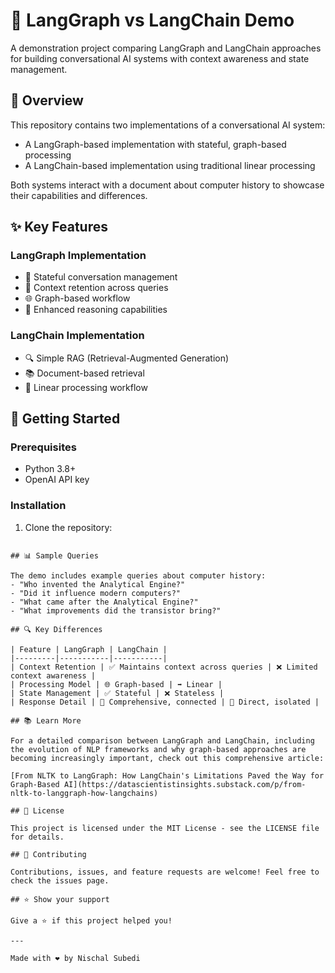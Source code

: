 # 🌟 LangGraph vs LangChain Demo

A demonstration project comparing LangGraph and LangChain approaches for building conversational AI systems with context awareness and state management.

## 🎯 Overview

This repository contains two implementations of a conversational AI system:
- A LangGraph-based implementation with stateful, graph-based processing
- A LangChain-based implementation using traditional linear processing

Both systems interact with a document about computer history to showcase their capabilities and differences.

## ✨ Key Features

### LangGraph Implementation
- 📝 Stateful conversation management
- 🔄 Context retention across queries
- 🌐 Graph-based workflow
- 🧠 Enhanced reasoning capabilities

### LangChain Implementation
- 🔍 Simple RAG (Retrieval-Augmented Generation)
- 📚 Document-based retrieval
- 🔄 Linear processing workflow

## 🚀 Getting Started

### Prerequisites

- Python 3.8+
- OpenAI API key

### Installation

1. Clone the repository:
```

## 📊 Sample Queries

The demo includes example queries about computer history:
- "Who invented the Analytical Engine?"
- "Did it influence modern computers?"
- "What came after the Analytical Engine?"
- "What improvements did the transistor bring?"

## 🔍 Key Differences

| Feature | LangGraph | LangChain |
|---------|-----------|-----------|
| Context Retention | ✅ Maintains context across queries | ❌ Limited context awareness |
| Processing Model | 🌐 Graph-based | ➡️ Linear |
| State Management | ✅ Stateful | ❌ Stateless |
| Response Detail | 🎯 Comprehensive, connected | 📝 Direct, isolated |

## 📚 Learn More

For a detailed comparison between LangGraph and LangChain, including the evolution of NLP frameworks and why graph-based approaches are becoming increasingly important, check out this comprehensive article:

[From NLTK to LangGraph: How LangChain's Limitations Paved the Way for Graph-Based AI](https://datascientistinsights.substack.com/p/from-nltk-to-langgraph-how-langchains)

## 📄 License

This project is licensed under the MIT License - see the LICENSE file for details.

## 🤝 Contributing

Contributions, issues, and feature requests are welcome! Feel free to check the issues page.

## ⭐ Show your support

Give a ⭐️ if this project helped you!

---

Made with ❤️ by Nischal Subedi